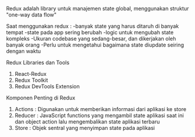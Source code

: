 Redux adalah library untuk manajemen state global, menggunakan struktur "one-way data flow" 

Saat menggunakan redux :
-banyak state yang harus ditaruh di banyak tempat
-state pada app sering berubah 
-logic untuk mengubah state kompleks
-Ukuran codebase yang sedang-besar, dan dikerjakan oleh banyak orang
-Perlu untuk mengetahui bagaimana state diupdate seiring dengan waktu


Redux Libraries dan Tools
1. React-Redux
2. Redux Toolkit
3. Redux DevTools Extension

Komponen Penting di Redux
1. Actions : Digunakan untuk memberikan informasi dari aplikasi ke store
2. Reducer :  JavaScript functions yang mengambil state aplikasi saat ini dan object action lalu mengembalikan state aplikasi terbaru
3. Store : Objek sentral yang menyimpan state pada aplikasi


